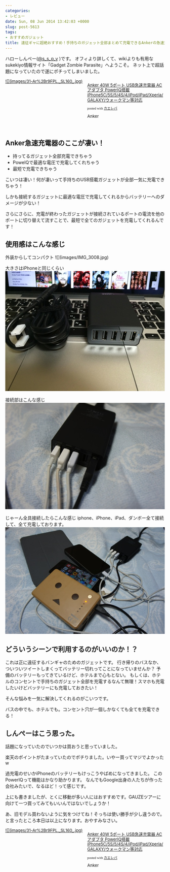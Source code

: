 ```yaml
---
categories:
- レビュー
date: Sun, 08 Jun 2014 13:42:03 +0000
slug: post-5613
tags:
- おすすめガジェット
title: 遠征ギャに超絶おすすめ！手持ちのガジェット全部まとめて充電できるAnkerの急速充電器のご紹介
---
```


ハローしんぺー(<a href="https://twitter.com/s_s_p_y" target="_blank" rel="noopener">@s_s_p_y</a> )です。
オフィより詳しくて、wikiよりも有用なsukekiyo情報サイト「Gadget Zombie Parasite」へようこそ。
ネット上で超話題になっていたので遂にポチってしまいました。
<div class="kaerebalink-box" style="text-align: left; padding-bottom: 20px; font-size: small; /zoom: 1; overflow: hidden;">
<div class="kaerebalink-image" style="float: left; margin: 0 15px 10px 0;"><a href="http://www.amazon.co.jp/exec/obidos/ASIN/B00IDTILEW/warawareotoko-22/ref=nosim/" target="_blank" rel="nofollow noopener">![](images/31-Ar%2Br9FPL._SL160_.jpg)</a></div>
<div class="kaerebalink-info" style="line-height: 120%; /zoom: 1; overflow: hidden;">
<div class="kaerebalink-name" style="margin-bottom: 10px; line-height: 120%;">

<a href="http://www.amazon.co.jp/exec/obidos/ASIN/B00IDTILEW/warawareotoko-22/ref=nosim/" target="_blank" rel="nofollow noopener">Anker 40W 5ポート USB急速充電器 ACアダプタ PowerIQ搭載 iPhone5C/5S/5/4S/4/iPod/iPad/Xperia/GALAXY/ウォークマン等対応</a>
<div class="kaerebalink-powered-date" style="font-size: 8pt; margin-top: 5px; font-family: verdana; line-height: 120%;">posted with <a href="http://kaereba.com" target="_blank" rel="nofollow noopener">カエレバ</a></div>
</div>
<div class="kaerebalink-detail" style="margin-bottom: 5px;">Anker</div>
<div class="kaerebalink-link1" style="margin-top: 10px;"></div>
</div>
<div class="booklink-footer" style="clear: left;"></div>
</div>
<h2>Anker急速充電器のここが凄い！</h2>
<ul>
 	<li>持ってるガジェット全部充電できちゃう</li>
 	<li>PoweIQで最適な電圧で充電してくれちゃう</li>
 	<li>最短で充電できちゃう</li>
</ul>
こいつは凄い！何が凄いって手持ちのUSB搭載ガジェットが全部一気に充電できちゃう！

しかも接続するガジェットに最適な電圧で充電してくれるからバッテリーへのダメージが少ない！

さらにさらに、充電が終わったガジェットが接続されているポートの電流を他のポートに切り替えて流すことで、最短で全てのガジェットを充電してくれるんです！
<h2>使用感はこんな感じ</h2>
外装からしてコンパクト
![](images/IMG_3008.jpg)

大きさはiPhoneと同じくらい
![](images/IMG_3009.jpg)

接続部はこんな感じ
![](images/DSC017131.jpg)

じゃーん全具接続したらこんな感じ
iphone、iPhone、iPad、ダンボー全て接続して、全て充電しております。
![](images/DSC01712.jpg)
<h2>どういうシーンで利用するのがいいのか！？</h2>
これは正に遠征するバンギャのためのガジェットです。
行き帰りのバスなか、ついついツイートしまくってバッテリー切れってことになっていませんか？
予備のバッテリーもってきているけど、ホテルまで心もとない。
もしくは、ホテルのコンセントで手持ちのガジェット全部を充電するなんて無理！スマホも充電したいけどバッテリーにも充電しておきたい！

そんな悩みを一気に解決してくれるのがこいつです。

バスの中でも、ホテルでも。コンセント穴が一個しかなくても全てを充電できる！
<h2>しんぺーはこう思った。</h2>
話題になっていたのでいつかは買おうと思っていました。

楽天のポイントがたまっていたのでポチりました。いやー買ってマジでよかったw

過充電のせいかiPhoneのバッテリーもけっこうやばめになってきました。
このPowerIQって機能はかなり助かります。
なんでもGoogle出身の人たちが作った会社みたいで、なるほど！って感じです。

上にも書きましたが、とくに移動が多い人にはおすすめです。GAUZEツアーに向けて一つ買ってみてもいいんではないでしょうか！

あ、旧モデル買わないように気をつけてね！そっちは使い勝手が少し違うので。
と言ったところ本日は以上になります。おやすみなさい。
<div class="kaerebalink-box" style="text-align: left; padding-bottom: 20px; font-size: small; /zoom: 1; overflow: hidden;">
<div class="kaerebalink-image" style="float: left; margin: 0 15px 10px 0;"><a href="http://www.amazon.co.jp/exec/obidos/ASIN/B00IDTILEW/warawareotoko-22/ref=nosim/" target="_blank" rel="nofollow noopener">![](images/31-Ar%2Br9FPL._SL160_.jpg)</a></div>
<div class="kaerebalink-info" style="line-height: 120%; /zoom: 1; overflow: hidden;">
<div class="kaerebalink-name" style="margin-bottom: 10px; line-height: 120%;">

<a href="http://www.amazon.co.jp/exec/obidos/ASIN/B00IDTILEW/warawareotoko-22/ref=nosim/" target="_blank" rel="nofollow noopener">Anker 40W 5ポート USB急速充電器 ACアダプタ PowerIQ搭載 iPhone5C/5S/5/4S/4/iPod/iPad/Xperia/GALAXY/ウォークマン等対応</a>
<div class="kaerebalink-powered-date" style="font-size: 8pt; margin-top: 5px; font-family: verdana; line-height: 120%;">posted with <a href="http://kaereba.com" target="_blank" rel="nofollow noopener">カエレバ</a></div>
</div>
<div class="kaerebalink-detail" style="margin-bottom: 5px;">Anker</div>
<div class="kaerebalink-link1" style="margin-top: 10px;"></div>
</div>
<div class="booklink-footer" style="clear: left;"></div>
</div>